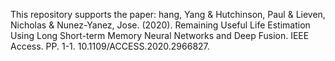 This repository supports the paper:
hang, Yang & Hutchinson, Paul & Lieven, Nicholas & Nunez-Yanez, Jose. (2020). Remaining Useful Life Estimation Using Long Short-term Memory Neural Networks and Deep Fusion. IEEE Access. PP. 1-1. 10.1109/ACCESS.2020.2966827. 












